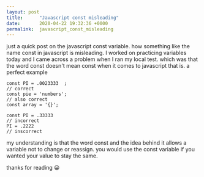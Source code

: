 ```yaml
---
layout: post
title:      "Javascript const misleading"
date:       2020-04-22 19:32:36 +0000
permalink:  javascript_const_misleading
---
```



just a quick post on the javascript const variable. how something like the name const in javascript is misleading. I worked on practicing variables today and I came across a problem when I ran my local test. which was that the word const doesn't mean const when it comes to javascript that is. a perfect example  

``` 
const PI = .0023333  ;
// correct
const pie = 'numbers';
// also correct
const array = '{}';

const PI = .33333
// incorrect
PI = .2222
// inscorrect
```

my understanding is that the word const and the idea behind it allows a variable not to change or reassign. you would use the const variable if you wanted your value to stay the same.

thanks for reading 😀
